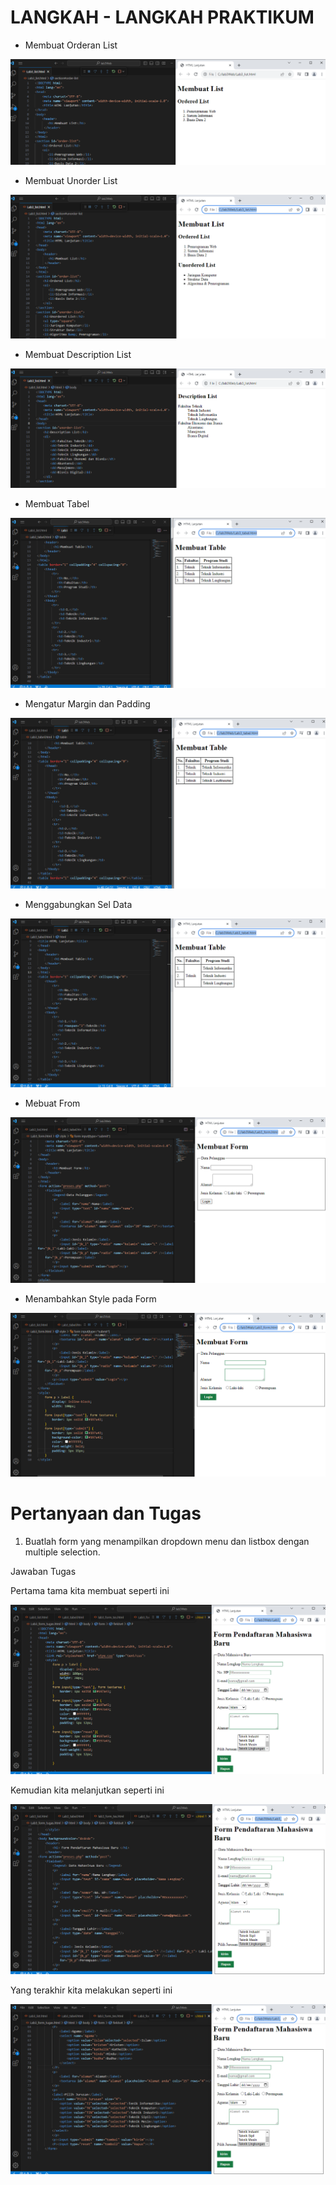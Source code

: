 # LANGKAH - LANGKAH PRAKTIKUM 

- Membuat Orderan List 

![gambar1](/LAB-GAMBAR/LAB1.png)

- Membuat Unorder List 

![gambar1](/LAB-GAMBAR/LAB2.png)

- Membuat Description List

![gambar1](/LAB-GAMBAR/LAB3.png)

- Membuat Tabel

![gambar1](/LAB-GAMBAR/LAB4.png)

- Mengatur Margin dan Padding

![gambar1](/LAB-GAMBAR/LAB5.png)

- Menggabungkan Sel Data

![gambar1](/LAB-GAMBAR/LAB6.png)

- Mebuat From

![gambar1](/LAB-GAMBAR/LAB7.png)

- Menambahkan Style pada Form

![gambar1](/LAB-GAMBAR/LAB8.png)

# Pertanyaan dan Tugas

1. Buatlah form yang menampilkan dropdown menu dan listbox dengan multiple selection.

Jawaban Tugas


Pertama tama kita membuat seperti ini

![gambar1](/LAB-GAMBAR/LAB9.png)

Kemudian kita melanjutkan seperti ini

![gambar1](/LAB-GAMBAR/LAB10.png)

Yang terakhir kita melakukan seperti ini

![gambar1](/LAB-GAMBAR/LAB11.png)
